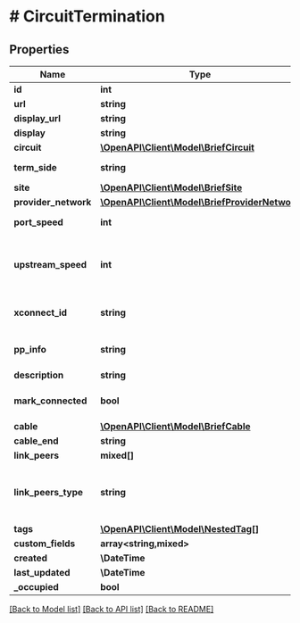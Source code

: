 # # CircuitTermination

## Properties

Name | Type | Description | Notes
------------ | ------------- | ------------- | -------------
**id** | **int** |  | [readonly]
**url** | **string** |  | [readonly]
**display_url** | **string** |  | [readonly]
**display** | **string** |  | [readonly]
**circuit** | [**\OpenAPI\Client\Model\BriefCircuit**](BriefCircuit.md) |  |
**term_side** | **string** | * &#x60;A&#x60; - A * &#x60;Z&#x60; - Z |
**site** | [**\OpenAPI\Client\Model\BriefSite**](BriefSite.md) |  | [optional]
**provider_network** | [**\OpenAPI\Client\Model\BriefProviderNetwork**](BriefProviderNetwork.md) |  | [optional]
**port_speed** | **int** | Physical circuit speed | [optional]
**upstream_speed** | **int** | Upstream speed, if different from port speed | [optional]
**xconnect_id** | **string** | ID of the local cross-connect | [optional]
**pp_info** | **string** | Patch panel ID and port number(s) | [optional]
**description** | **string** |  | [optional]
**mark_connected** | **bool** | Treat as if a cable is connected | [optional]
**cable** | [**\OpenAPI\Client\Model\BriefCable**](BriefCable.md) |  | [readonly]
**cable_end** | **string** |  | [readonly]
**link_peers** | **mixed[]** |  | [readonly]
**link_peers_type** | **string** | Return the type of the peer link terminations, or None. | [readonly]
**tags** | [**\OpenAPI\Client\Model\NestedTag[]**](NestedTag.md) |  | [optional]
**custom_fields** | **array<string,mixed>** |  | [optional]
**created** | **\DateTime** |  | [readonly]
**last_updated** | **\DateTime** |  | [readonly]
**_occupied** | **bool** |  | [readonly]

[[Back to Model list]](../../README.md#models) [[Back to API list]](../../README.md#endpoints) [[Back to README]](../../README.md)

